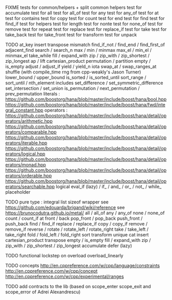 FIXME
tests for common/helpers + split common helpers
test for accumulate
test for all
test for all_of
test for any
test for any_of
test for at
test for contains
test for copy
test for count
test for end
test for find
test for find_if
test for helpers
test for length
test for nonte
test for none_of
test for remove
test for repeat
test for replace
test for replace_if
test for take
test for take_back
test for take_front
test for transform
test for unpack

TODO
at_key
insert
transpose
mismatch
find_if_not / find_end / find_first_of
adjacent_find
search / search_n
max / min / minmax
max_el / min_el / minmax_el
take_while
fill / expand_with
zip / zip_with / zip_shortest / zip_longest
ap / lift
cartesian_product
permutation / partition
empty / is_empty
adjust / adjust_if
yield / yield_n
iota
swap_at / swap_ranges_at
shuffle (with compile_time rng from cpp-weakly's Jason Turner)
lower_bound / upper_bound
is_sorted / is_sorted_until
sort_range / sort_until / nth_element
includes
set_difference / set_symmetric_difference
set_intersection / set_union
is_permutation / next_permutation / prev_permutation
literals :
   https://github.com/boostorg/hana/blob/master/include/boost/hana/bool.hpp
   https://github.com/boostorg/hana/blob/master/include/boost/hana/fwd/integral_constant.hpp
operators :
   https://github.com/boostorg/hana/blob/master/include/boost/hana/detail/operators/arithmetic.hpp
   https://github.com/boostorg/hana/blob/master/include/boost/hana/detail/operators/comparable.hpp
   https://github.com/boostorg/hana/blob/master/include/boost/hana/detail/operators/iterable.hpp
   https://github.com/boostorg/hana/blob/master/include/boost/hana/detail/operators/logical.hpp
   https://github.com/boostorg/hana/blob/master/include/boost/hana/detail/operators/monad.hpp
   https://github.com/boostorg/hana/blob/master/include/boost/hana/detail/operators/orderable.hpp
   https://github.com/boostorg/hana/blob/master/include/boost/hana/detail/operators/searchable.hpp
logical eval_if (lazy) / if_ / and_ / or_ / not_ / while_
placeholder

TODO
pure type :
integral list
sizeof wrapper
see https://github.com/edouarda/brigand/wiki/reference
see https://brunocodutra.github.io/metal/
all / all_of
any / any_of
none / none_of
count / count_if
at
front / back
pop_front / pop_back
push_front / push_back
find / find_if
replace / replace_if
copy / copy_if
remove / remove_if
reverse / rotate / rotate_left / rotate_right
take / take_left / take_right
fold / fold_left / fold_right
sort
transform
unique
cat
insert
cartesian_product
transpose
empty / is_empty
fill / expand_with
zip / zip_with / zip_shortest / zip_longest
accumulate
defer (lazy)


TODO functional
lockstep
on
overload
overload_linearly

TODO concepts
http://en.cppreference.com/w/cpp/language/constraints
http://en.cppreference.com/w/cpp/concept
http://en.cppreference.com/w/cpp/experimental/ranges

TODO add contracts to the lib (based on scope_enter scope_exit and scope_error of Adrei Alexandrescu)
